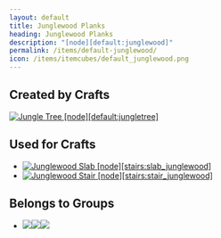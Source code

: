 ```yaml
---
layout: default
title: Junglewood Planks
heading: Junglewood Planks
description: "[node][default:junglewood]"
permalink: /items/default-junglewood/
icon: /items/itemcubes/default_junglewood.png
---
```



## Created by Crafts

<div class="craft">
    <div>
        <span><a href="{{site.baseurl}}/items/default-jungletree/"><img src="{{site.baseurl}}/assets/img/items/itemcubes/default_jungletree.png" data-toggle="tooltip" title="Jungle Tree [node][default:jungletree]"></a></span>
        <span></span>
        <span></span>
    </div>
    <div>
        <span></span>
        <span></span>
        <span></span>
    </div>
    <div>
        <span></span>
        <span></span>
        <span></span>
    </div>
</div>


## Used for Crafts

<ul class="list-items clearfix">
    <li><a href="{{site.baseurl}}/items/stairs-slab-junglewood/"><img src="{{site.baseurl}}/assets/img/items/itemcubes/stairs_slab_junglewood.png" data-toggle="tooltip" title="Junglewood Slab [node][stairs:slab_junglewood]"></a></li>
    <li><a href="{{site.baseurl}}/items/stairs-stair-junglewood/"><img src="{{site.baseurl}}/assets/img/items/itemcubes/stairs_stair_junglewood.png" data-toggle="tooltip" title="Junglewood Stair [node][stairs:stair_junglewood]"></a></li>
</ul>


## Belongs to Groups

<ul class="list-items clearfix">
    <li><a href="{{site.baseurl}}/items/group-wood/"><span class="item-group" data-toggle="tooltip" title="Group: Wood [group][wood]"><img src="{{site.baseurl}}/assets/img/items/itemcubes/default_junglewood.png"><img src="{{site.baseurl}}/assets/img/items/itemcubes/default_pinewood.png"><img src="{{site.baseurl}}/assets/img/items/itemcubes/default_wood.png"></span></a></li>
</ul>
